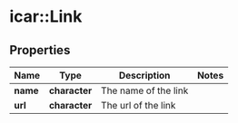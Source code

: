 # icar::Link


## Properties

Name | Type | Description | Notes
------------ | ------------- | ------------- | -------------
**name** | **character** | The name of the link | 
**url** | **character** | The url of the link | 


